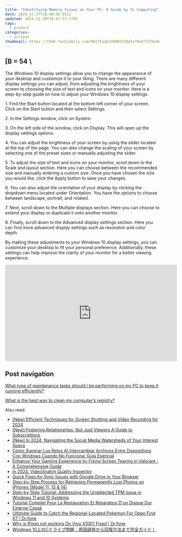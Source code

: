 ```yaml
---
title: "Identifying Memory Issues on Your PC: A Guide by YL Computing"
date: 2024-11-27T18:48:56.951Z
updated: 2024-11-30T16:47:57.270Z
tags:
  - product
categories:
  - pcclean
thumbnail: https://thmb.techidaily.com/981f5aab13809d22943cf0e3715f6a9d6dac906b3d14ad5b24428ee14ae4807c.jpg
---
```


## \[B = 54 \

The Windows 10 display settings allow you to change the appearance of your desktop and customize it to your liking. There are many different display settings you can adjust, from adjusting the brightness of your screen to choosing the size of text and icons on your monitor. Here is a step-by-step guide on how to adjust your Windows 10 display settings. 

1\. Find the Start button located at the bottom left corner of your screen. Click on the Start button and then select Settings.

2\. In the Settings window, click on System.

3\. On the left side of the window, click on Display. This will open up the display settings options. 

4\. You can adjust the brightness of your screen by using the slider located at the top of the page. You can also change the scaling of your screen by selecting one of the preset sizes or manually adjusting the slider.

5\. To adjust the size of text and icons on your monitor, scroll down to the Scale and layout section. Here you can choose between the recommended size and manually entering a custom size. Once you have chosen the size you would like, click the Apply button to save your changes.

6\. You can also adjust the orientation of your display by clicking the dropdown menu located under Orientation. You have the options to choose between landscape, portrait, and rotated.

7\. Next, scroll down to the Multiple displays section. Here you can choose to extend your display or duplicate it onto another monitor.

8\. Finally, scroll down to the Advanced display settings section. Here you can find more advanced display settings such as resolution and color depth. 

By making these adjustments to your Windows 10 display settings, you can customize your desktop to fit your personal preference. Additionally, these settings can help improve the clarity of your monitor for a better viewing experience.

<!-- affiliate ads begin -->
<iframe width="560" height="315" src="https://www.youtube.com/embed/f3PFn06LijE?si=zHrmlTOzrKxXe-k4" title="YouTube video player" frameborder="0" allow="accelerometer; autoplay; clipboard-write; encrypted-media; gyroscope; picture-in-picture; web-share" referrerpolicy="strict-origin-when-cross-origin" allowfullscreen></iframe>
<!-- affiliate ads end -->

## Post navigation

[What type of maintenance tasks should I be performing on my PC to keep it running efficiently?](https://tools.techidaily.com/pcclean/products/)

[What is the best way to clean my computer’s registry?](https://tools.techidaily.com/pcclean/products/)

<ins class="adsbygoogle"
     style="display:block"
     data-ad-format="autorelaxed"
     data-ad-client="ca-pub-7571918770474297"
     data-ad-slot="1223367746"></ins>

<ins class="adsbygoogle"
     style="display:block"
     data-ad-client="ca-pub-7571918770474297"
     data-ad-slot="8358498916"
     data-ad-format="auto"
     data-full-width-responsive="true"></ins>

<span class="atpl-alsoreadstyle">Also read:</span>
<div><ul>
<li><a href="https://visual-screen-recording.techidaily.com/new-efficient-techniques-for-screen-shotting-and-video-recording-for-2024/"><u>[New] Efficient Techniques for Screen Shotting and Video Recording for 2024</u></a></li>
<li><a href="https://youtube-help.techidaily.com/new-fostering-relationships-not-just-viewers-a-guide-to-subscriptions/"><u>[New] Fostering Relationships, Not Just Viewers A Guide to Subscriptions</u></a></li>
<li><a href="https://instagram-videos.techidaily.com/new-in-2024-navigating-the-social-media-watersheds-of-your-interest-space/"><u>[New] In 2024, Navigating the Social Media Watersheds of Your Interest Space</u></a></li>
<li><a href="https://discover-fantastic.techidaily.com/como-superar-los-retos-al-intercambiar-archivos-entre-dispositivos-con-windows-cuando-no-funciona-guia-esencial/"><u>Cómo Superar Los Retos Al Intercambiar Archivos Entre Dispositivos Con Windows Cuando No Funciona: Guía Esencial</u></a></li>
<li><a href="https://common-error.techidaily.com/enhance-your-gaming-experience-by-fixing-screen-tearing-in-valorant-a-comprehensive-guide/"><u>Enhance Your Gaming Experience by Fixing Screen Tearing in Valorant - A Comprehensive Guide</u></a></li>
<li><a href="https://digital-screen-recording.techidaily.com/in-2024-videosnatch-quality-inspector/"><u>In 2024, VideoSnatch Quality Inspector</u></a></li>
<li><a href="https://win11-tips.techidaily.com/quick-fixes-for-sync-issues-with-google-drive-in-your-browser/"><u>Quick Fixes for Sync Issues with Google Drive in Your Browser</u></a></li>
<li><a href="https://discover-fantastic.techidaily.com/step-by-step-process-for-retrieving-permanently-lost-photos-on-iphones-model-11-13-and-14/"><u>Step-by-Step Process for Retrieving Permanently Lost Photos on iPhones (Model 11, 13 & 14)</u></a></li>
<li><a href="https://discover-fantastic.techidaily.com/step-by-step-tutorial-addressing-the-undetected-tpm-issue-in-windows-11-and-10-systems/"><u>Step-by-Step Tutorial: Addressing the Undetected TPM Issue in Windows 11 and 10 Systems</u></a></li>
<li><a href="https://discover-fantastic.techidaily.com/tutorial-complet-pour-la-restauration-et-reparation-dun-disque-dur-externe-casse/"><u>Tutorial Complet Pour La Restauration Et Réparation D'un Disque Dur Externe Cassé</u></a></li>
<li><a href="https://android-pokemon-go.techidaily.com/ultimate-guide-to-catch-the-regional-located-pokemon-for-oppo-find-x7-drfone-by-drfone-virtual-android/"><u>Ultimate Guide to Catch the Regional-Located Pokemon For Oppo Find X7 | Dr.fone</u></a></li>
<li><a href="https://change-location.techidaily.com/why-is-ipogo-not-working-on-vivo-x100-fixed-drfone-by-drfone-virtual-android/"><u>Why is iPogo not working On Vivo X100? Fixed | Dr.fone</u></a></li>
<li><a href="https://discover-fantastic.techidaily.com/windows-10c/"><u>Windows 10上のCドライブ問題：原因調査から回復方法まで完全ガイド！</u></a></li>
</ul></div>

